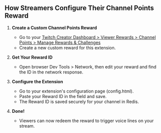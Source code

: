 ## How Streamers Configure Their Channel Points Reward

1. **Create a Custom Channel Points Reward**
   - Go to your [Twitch Creator Dashboard > Viewer Rewards > Channel Points > Manage Rewards & Challenges](https://dashboard.twitch.tv/u/YOUR_USERNAME/reward-queue)
   - Create a new custom reward for this extension.

2. **Get Your Reward ID**
   - Open browser Dev Tools > Network, then edit your reward and find the ID in the network response.

3. **Configure the Extension**
   - Go to your extension's configuration page (config.html).
   - Paste your Reward ID in the field and save.
   - The Reward ID is saved securely for your channel in Redis.

4. **Done!**
   - Viewers can now redeem the reward to trigger voice lines on your stream.
